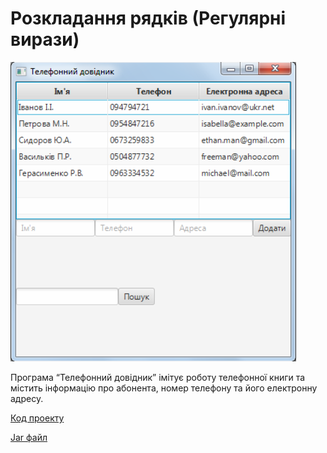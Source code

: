 # Розкладання рядків (Регулярні вирази)

![Скріншот](/images/chapter16.png)

Програма “Телефонний довідник” імітує роботу телефонної книги та містить інформацію про абонента, номер телефону та його електронну адресу.

[Код проекту](https://github.com/atmp-if/javafx/tree/project/PhoneSearch)

[Jar файл](https://github.com/atmp-if/javafx/releases/latest/download/Phone.jar)
